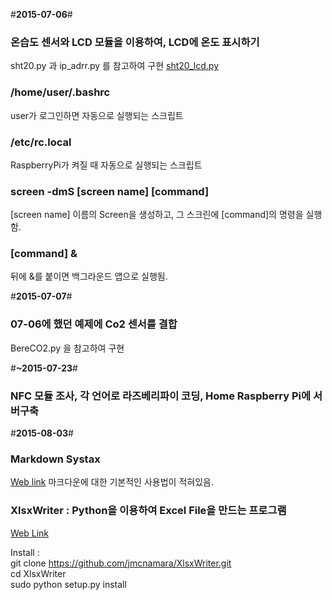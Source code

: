 #**2015-07-06**#

### 온습도 센서와 LCD 모듈을 이용하여, LCD에 온도 표시하기

sht20.py 과 ip_adrr.py 를 참고하여 구현
[sht20_lcd.py](https://github.com/hello920922/mgpark_keti/blob/master/sht20_lcd.py "sht20_lcd.py")

### /home/user/.bashrc
user가 로그인하면 자동으로 실행되는 스크립트

### /etc/rc.local
RaspberryPi가 켜질 때 자동으로 실행되는 스크립트

### screen -dmS [screen name] [command]
[screen name] 이름의 Screen을 생성하고, 그 스크린에 [command]의 명령을 실행함.

### [command] &
뒤에 &를 붙이면 백그라운드 앱으로 실행됨.


#**2015-07-07**#

### 07-06에 했던 예제에 Co2 센서를 결합

BereCO2.py 을 참고하여 구현


#**~2015-07-23**#

### NFC 모듈 조사, 각 언어로 라즈베리파이 코딩, Home Raspberry Pi에 서버구축

#**2015-08-03**#

### Markdown Systax
[Web link](http://scriptogr.am/myevan/post/markdown-syntax-guide-for-scriptogram)
마크다운에 대한 기본적인 사용법이 적혀있음.

### XlsxWriter : Python을 이용하여 Excel File을 만드는 프로그램
[Web Link](https://xlsxwriter.readthedocs.org/#)  
  
Install :  
git clone https://github.com/jmcnamara/XlsxWriter.git  
cd XlsxWriter  
sudo python setup.py install  
